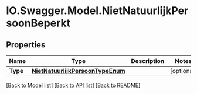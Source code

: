 # IO.Swagger.Model.NietNatuurlijkPersoonBeperkt
## Properties

Name | Type | Description | Notes
------------ | ------------- | ------------- | -------------
**Type** | [**NietNatuurlijkPersoonTypeEnum**](NietNatuurlijkPersoonTypeEnum.md) |  | [optional] 

[[Back to Model list]](../README.md#documentation-for-models) [[Back to API list]](../README.md#documentation-for-api-endpoints) [[Back to README]](../README.md)

